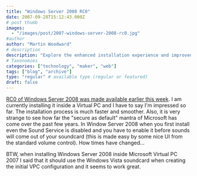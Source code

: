 ```yaml
---
title: "Windows Server 2008 RC0"
date: 2007-09-28T15:12:43.000Z
# post thumb
images:
  - "/images/post/2007-windows-server-2008-rc0.jpg"
#author
author: "Martin Woodward"
# description
description: "Explore the enhanced installation experience and improved security features of Windows Server 2008 RC0, showcasing Microsoft's evolution."
# Taxonomies
categories: ["technology", "maker", "web"]
tags: ["blog", "archive"]
type: "regular" # available type (regular or featured)
draft: false
---
```

[RC0 of Windows Server 2008 was made available earlier this week](http://www.microsoft.com/windowsserver2008/audsel.mspx).  I am currently installing it inside a Virtual PC and I have to say I'm impressed so far.  The installation process is much faster and smoother.  Also, it is very strange to see how far the "secure as default" mantra of Microsoft has come over the past few years.  In Window Server 2008 when you first install even the Sound Service is disabled and you have to enable it before sounds will come out of your soundcard (this is made easy by some nice UI from the standard volume control).  How times have changed...   

BTW, when installing Windows Server 2008 inside Microsoft Virtual PC 2007 I said that it should use the Windows Vista soundcard when creating the initial VPC configuration and it seems to work great.